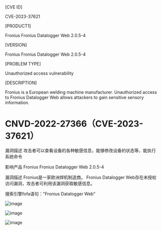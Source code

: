 [CVE ID]

CVE-2023-37621

[PRODUCT1]

Fronius Fronius Datalogger Web 2.0.5-4 

[VERSION]

Fronius Fronius Datalogger Web 2.0.5-4

[PROBLEM TYPE]

Unauthorized access vulnerability

[DESCRIPTION]

Fronius is a European welding machine manufacturer. Unauthorized access to Fronius Datalogger Web allows attackers to gain sensitive sensory information.


# CNVD-2022-27366（CVE-2023-37621）
漏洞描述
攻击者可以查看设备的各种敏感信息，能够修改设备的状态等，能执行系统命令

影响产品 	Fronius Fronius Datalogger Web 2.0.5-4 

漏洞描述 	Fronius是一家欧洲焊机制造商。 Fronius Datalogger Web存在未授权访问漏洞，攻击者可利用该漏洞获取敏感信息。

搜索引擎fofa语句："Fronius Datalogger Web"

![image](https://github.com/MY0723/CNVD-2022-27366/assets/74171727/f393198c-46f4-488c-95f0-34e894e52331)


![image](https://github.com/MY0723/CNVD-2022-27366-/assets/74171727/9bd3bc36-1768-4fbe-be14-811c04b47eea)

![image](https://github.com/MY0723/CNVD-2022-27366-/assets/74171727/93c84805-9fc4-4416-8fd4-979cc7fca5ad)


